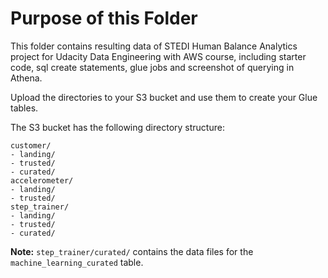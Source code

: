 # Purpose of this Folder

This folder contains resulting data of STEDI Human Balance Analytics project for Udacity Data Engineering with AWS course, including starter code, sql create statements, glue jobs and screenshot of querying in Athena.

Upload the directories to your S3 bucket and use them to create your Glue tables.

The S3 bucket has the following directory structure:

```
customer/
- landing/
- trusted/
- curated/
accelerometer/
- landing/
- trusted/
step_trainer/
- landing/
- trusted/
- curated/
```

**Note:** `step_trainer/curated/` contains the data files for the `machine_learning_curated` table.

